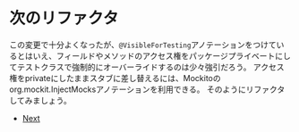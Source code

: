 # 次のリファクタ

この変更で十分よくなったが、`@VisibleForTesting`アノテーションをつけているとはいえ、フィールドやメソッドのアクセス権をパッケージプライベートにしてテストクラスで強制的にオーバーライドするのは少々強引だろう。
アクセス権をprivateにしたままスタブに差し替えるには、Mockitoのorg.mockit.InjectMocksアノテーションを利用できる。
そのようにリファクタしてみましょう。

* [Next]()
